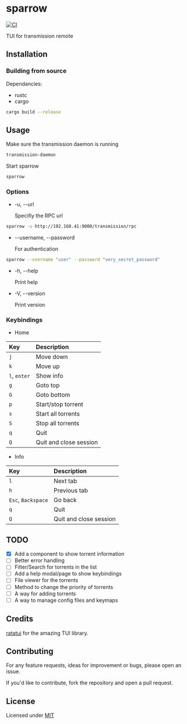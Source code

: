 # sparrow

[![CI](https://github.com/dagregi/sparrow/workflows/CI/badge.svg)](https://github.com/dagregi/sparrow/actions)

TUI for transmission remote

## Installation

### Building from source

Dependancies:

-   rustc
-   cargo

```bash
cargo build --release
```

## Usage

Make sure the transmission daemon is running

```bash
transmission-daemon
```

Start sparrow

```bash
sparrow
```

### Options

-   -u, --url

    Specifiy the RPC url

```bash
sparrow -u http://192.168.41:9000/transmission/rpc
```

-   --username, --password

    For authentication

```bash
sparrow --username "user" --password "very_secret_password"
```

-   -h, --help

    Print help

-   -V, --version

    Print version

### Keybindings

-   Home

| Key          | Description            |
| :----------- | :--------------------- |
| `j`          | Move down              |
| `k`          | Move up                |
| `l`, `enter` | Show info              |
| `g`          | Goto top               |
| `G`          | Goto bottom            |
| `p`          | Start/stop torrent     |
| `s`          | Start all torrents     |
| `S`          | Stop all torrents      |
| `q`          | Quit                   |
| `Q`          | Quit and close session |

-   Info

| Key                | Description            |
| :----------------- | :--------------------- |
| `l`                | Next tab               |
| `h`                | Previous tab           |
| `Esc`, `Backspace` | Go back                |
| `q`                | Quit                   |
| `Q`                | Quit and close session |

## TODO

-   [x] Add a component to show torrent information
-   [ ] Better error handling
-   [ ] Filter/Search for torrents in the list
-   [ ] Add a help modal/page to show keybindings
-   [ ] File viewer for the torrents
-   [ ] Method to change the priority of torrents
-   [ ] A way for adding torrents
-   [ ] A way to manage config files and keymaps

## Credits

[ratatui](https://github.com/ratatui/ratatui) for the amazing TUI library.

## Contributing

For any feature requests, ideas for improvement or bugs, please open an issue.

If you'd like to contribute, fork the repository and open a pull request.

## License

Licensed under [MIT](https://github.com/dagregi/sparrow/raw/main/LICENSE)
